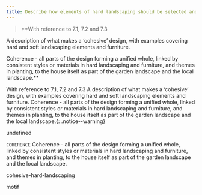 ```yaml
---
title: Describe how elements of hard landscaping should be selected and used to ensure that a design is cohesive.
---
```



> **With reference to 7.1, 7.2 and 7.3
 
A description of what makes a ‘cohesive’
design, with examples covering hard and soft
landscaping elements and furniture.
 
Coherence - all parts of the design forming a
unified whole, linked by consistent styles or
materials in hard landscaping and furniture,
and themes in planting, to the house itself as
part of the garden landscape and the local
landscape.** 


With reference to 7.1, 7.2 and 7.3 A description of what makes a ‘cohesive’ design, with examples covering hard and soft landscaping elements and furniture. Coherence - all parts of the design forming a unified whole, linked by consistent styles or materials in hard landscaping and furniture, and themes in planting, to the house itself as part of the garden landscape and the local landscape.{: .notice--warning}

undefined


`COHERENCE`
Coherence - all parts of the design forming a
unified whole, linked by consistent styles or
materials in hard landscaping and furniture,
and themes in planting, to the house itself as
part of the garden landscape and the local
landscape.  


cohesive-hard-landscaping

motif
